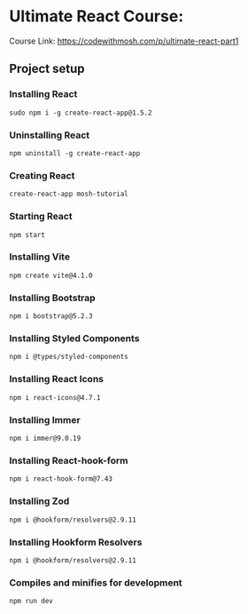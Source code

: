 # Ultimate React Course:

Course Link: https://codewithmosh.com/p/ultimate-react-part1


## Project setup


### Installing React
```
sudo npm i -g create-react-app@1.5.2
```

### Uninstalling React
```
npm uninstall -g create-react-app
```

### Creating React
```
create-react-app mosh-tutorial
```

### Starting React
```
npm start
```

### Installing Vite
```
npm create vite@4.1.0
```

### Installing Bootstrap
```
npm i bootstrap@5.2.3
```

### Installing Styled Components
```
npm i @types/styled-components
```

### Installing React Icons
```
npm i react-icons@4.7.1 
```

### Installing Immer
```
npm i immer@9.0.19
```

### Installing React-hook-form
```
npm i react-hook-form@7.43
```

### Installing Zod
```
npm i @hookform/resolvers@2.9.11
```

### Installing Hookform Resolvers
```
npm i @hookform/resolvers@2.9.11
```

### Compiles and minifies for development
```
npm run dev
```
